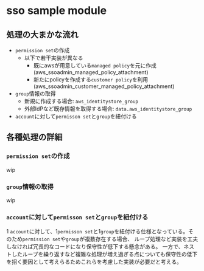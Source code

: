 # sso sample module

## 処理の大まかな流れ

- `permission set`の作成
  - 以下で若干実装が異なる
    - 既にawsが用意している`managed policy`を元に作成(aws_ssoadmin_managed_policy_attachment)
    - 新たにpolicyを作成する`customer policy`を利用(aws_ssoadmin_customer_managed_policy_attachment)
- `group`情報の取得
  - 新規に作成する場合: `aws_identitystore_group`
  - 外部IdPなど既存情報を取得する場合: `data.aws_identitystore_group`
- `account`に対して`permisson set`と`group`を紐付ける

## 各種処理の詳細

### `permission set`の作成
wip

### `group`情報の取得
wip

### `account`に対して`permisson set`と`group`を紐付ける
1 `account`に対して、1`permisson set`と1`group`を紐付ける仕様となっている。そのため`permission set`や`group`が複数存在する場合、
ループ処理など実装を工夫しなければ冗長的なコードになり保守性が低下する懸念がある。
一方で、ネストしたループを繰り返すなど複雑な処理が増え過ぎる点についても保守性の低下を招く要因として考えらるためこれらを考慮した実装が必要だと考える。
